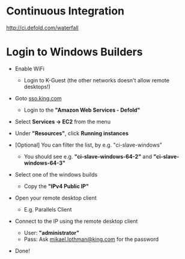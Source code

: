 # Continuous Integration

http://ci.defold.com/waterfall


# Login to Windows Builders

* Enable WiFi

	* Login to K-Guest (the other networks doesn't allow remote desktops!)

* Goto [sso.king.com](https://sso.king.com)

	* Login to the **"Amazon Web Services - Defold"**

* Select **Services -> EC2** from the menu

* Under **"Resources"**, click **Running instances**

* [Optional] You can filter the list, by e.g. "ci-slave-windows"

	* You should see e.g. **"ci-slave-windows-64-2"** and **"ci-slave-windows-64-3"**

* Select one of the windows builds

	* Copy the **"IPv4 Public IP"**

* Open your remote desktop client

	* E.g. Parallels Client

* Connect to the IP using the remote desktop client

	* User: **"administrator"**
	* Pass: Ask mikael.lothman@king.com for the password

* Done!

